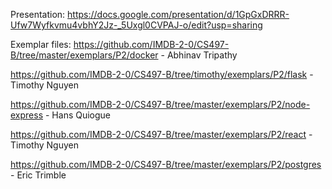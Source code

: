 Presentation: https://docs.google.com/presentation/d/1GpGxDRRR-Ufw7Wyfkvmu4vbhY2Jz-_5Uxgl0CVPAJ-o/edit?usp=sharing

Exemplar files:
https://github.com/IMDB-2-0/CS497-B/tree/master/exemplars/P2/docker - Abhinav Tripathy

https://github.com/IMDB-2-0/CS497-B/tree/timothy/exemplars/P2/flask - Timothy Nguyen

https://github.com/IMDB-2-0/CS497-B/tree/master/exemplars/P2/node-express - Hans Quiogue 

https://github.com/IMDB-2-0/CS497-B/tree/master/exemplars/P2/react - Timothy Nguyen

https://github.com/IMDB-2-0/CS497-B/tree/master/exemplars/P2/postgres - Eric Trimble